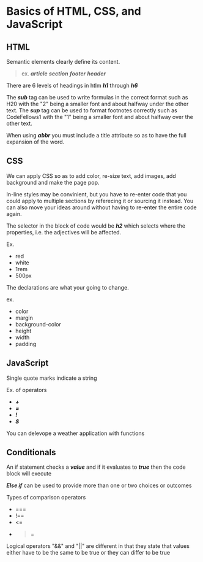 # Basics of HTML, CSS, and JavaScript

## HTML

Semantic elements clearly define its content.

> ex. ***article*** ***section*** ***footer*** ***header***
  
There are 6 levels of headings in htlm ***h1*** through ***h6***

The ***sub*** tag can be used to write formulas in the correct format such as H20 with the "2" being a smaller font and about halfway under the other text. The ***sup*** tag can be used to format footnotes correctly such as CodeFellows1 with the "1" being a smaller font and about halfway over the other text.
  
When using ***abbr*** you must include a title attribute so as to have the full expansion of the word.

## CSS

We can apply CSS so as to add color, re-size text, add images, add background and make the page pop.

In-line styles may be convinient, but you have to re-enter code that you could apply to multiple sections by referecing it or sourcing it instead. You can also move your ideas around without having to re-enter the entire code again.
  
The selector in the block of code would be ***h2*** which selects where the properties, i.e. the adjectives will be affected.

Ex.

+ red
+ white
+ 1rem
+ 500px

The declarations are what your going to change.

ex.

+ color
+ margin
+ background-color
+ height
+ width
+ padding

## JavaScript

Single quote marks indicate a string

Ex. of operators

+ ***+***
+ ***=***
+ ***!***
+ ***$***

You can delevope a weather application with functions

## Conditionals

An if statement checks a ***value*** and if it evaluates to ***true*** then the code block will execute

***Else if*** can  be used to provide more than one or two choices or outcomes

Types of comparison operators

+ ===
+ !==
+ <=
+ >=

Logical operators "&&" and "||" are different in that they state that values either have to be the same to be true or they can differ to be true
